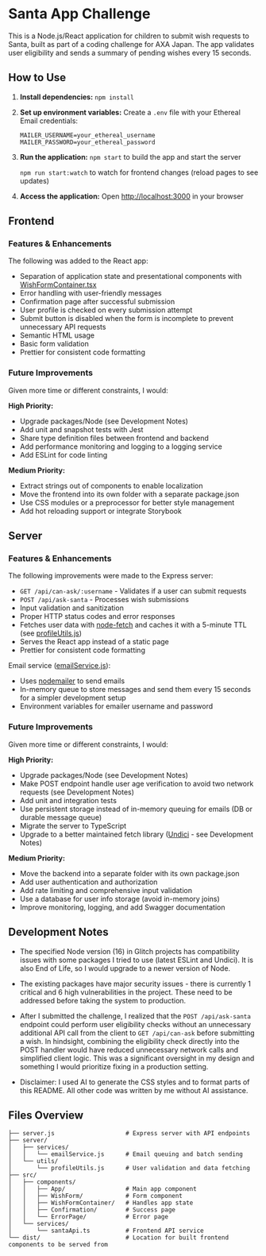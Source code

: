 # Santa App Challenge

This is a Node.js/React application for children to submit wish requests to Santa, built as part of a coding challenge for AXA Japan. The app validates user eligibility and sends a summary of pending wishes every 15 seconds.

## How to Use

1. **Install dependencies:**
   `npm install`

2. **Set up environment variables:**
   Create a `.env` file with your Ethereal Email credentials:

   ```
   MAILER_USERNAME=your_ethereal_username
   MAILER_PASSWORD=your_ethereal_password
   ```

3. **Run the application:**
   `npm start` to build the app and start the server

   `npm run start:watch` to watch for frontend changes (reload pages to see updates)

4. **Access the application:**
   Open [http://localhost:3000](http://localhost:3000) in your browser

## Frontend

### Features & Enhancements

The following was added to the React app:

- Separation of application state and presentational components with [WishFormContainer.tsx](./src/components/WishFormContainer/WishFormContainer.tsx)
- Error handling with user-friendly messages
- Confirmation page after successful submission
- User profile is checked on every submission attempt
- Submit button is disabled when the form is incomplete to prevent unnecessary API requests
- Semantic HTML usage
- Basic form validation
- Prettier for consistent code formatting

### Future Improvements

Given more time or different constraints, I would:

**High Priority:**

- Upgrade packages/Node (see Development Notes)
- Add unit and snapshot tests with Jest
- Share type definition files between frontend and backend
- Add performance monitoring and logging to a logging service
- Add ESLint for code linting

**Medium Priority:**

- Extract strings out of components to enable localization
- Move the frontend into its own folder with a separate package.json
- Use CSS modules or a preprocessor for better style management
- Add hot reloading support or integrate Storybook

## Server

### Features & Enhancements

The following improvements were made to the Express server:

- `GET /api/can-ask/:username` - Validates if a user can submit requests
- `POST /api/ask-santa` - Processes wish submissions
- Input validation and sanitization
- Proper HTTP status codes and error responses
- Fetches user data with [node-fetch](https://github.com/node-fetch/node-fetch) and caches it with a 5-minute TTL (see [profileUtils.js](./server/utils/profileUtils.js))
- Serves the React app instead of a static page
- Prettier for consistent code formatting

Email service ([emailService.js](./server/services/emailService.js)):

- Uses [nodemailer](https://nodemailer.com/) to send emails
- In-memory queue to store messages and send them every 15 seconds for a simpler development setup
- Environment variables for emailer username and password

### Future Improvements

Given more time or different constraints, I would:

**High Priority:**

- Upgrade packages/Node (see Development Notes)
- Make POST endpoint handle user age verification to avoid two network requests (see Development Notes)
- Add unit and integration tests
- Use persistent storage instead of in-memory queuing for emails (DB or durable message queue)
- Migrate the server to TypeScript
- Upgrade to a better maintained fetch library ([Undici](https://undici.nodejs.org/) - see Development Notes)

**Medium Priority:**

- Move the backend into a separate folder with its own package.json
- Add user authentication and authorization
- Add rate limiting and comprehensive input validation
- Use a database for user info storage (avoid in-memory joins)
- Improve monitoring, logging, and add Swagger documentation

## Development Notes

- The specified Node version (16) in Glitch projects has compatibility issues with some packages I tried to use (latest ESLint and Undici).
  It is also End of Life, so I would upgrade to a newer version of Node.

- The existing packages have major security issues - there is currently 1 critical and 6 high vulnerabilities in the project. These need to be addressed before taking the system to production.

- After I submitted the challenge, I realized that the `POST /api/ask-santa` endpoint could perform user eligibility checks without an unnecessary additional API call from the client to `GET /api/can-ask` before submitting a wish.
  In hindsight, combining the eligibility check directly into the POST handler would have reduced unnecessary network calls and simplified client logic.
  This was a significant oversight in my design and something I would prioritize fixing in a production setting.

- Disclaimer: I used AI to generate the CSS styles and to format parts of this README. All other code was written by me without AI assistance.

## Files Overview

```
├── server.js                    # Express server with API endpoints
├── server/
│   ├── services/
│   │   └── emailService.js      # Email queuing and batch sending
│   └── utils/
│       └── profileUtils.js      # User validation and data fetching
├── src/
│   ├── components/
│   │   ├── App/                 # Main app component
│   │   ├── WishForm/            # Form component
│   │   ├── WishFormContainer/   # Handles app state
│   │   ├── Confirmation/        # Success page
│   │   └── ErrorPage/           # Error page
│   └── services/
│       └── santaApi.ts          # Frontend API service
└── dist/                        # Location for built frontend components to be served from
```

